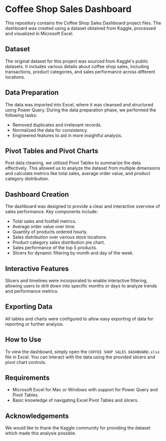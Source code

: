 # Coffee Shop Sales Dashboard

This repository contains the Coffee Shop Sales Dashboard project files. The dashboard was created using a dataset obtained from Kaggle, processed and visualized in Microsoft Excel.

## Dataset
The original dataset for this project was sourced from Kaggle's public datasets. It includes various details about coffee shop sales, including transactions, product categories, and sales performance across different locations.

## Data Preparation
The data was imported into Excel, where it was cleansed and structured using Power Query. During the data preparation phase, we performed the following tasks:
- Removed duplicates and irrelevant records.
- Normalized the data for consistency.
- Engineered features to aid in more insightful analysis.

## Pivot Tables and Pivot Charts
Post data cleaning, we utilized Pivot Tables to summarize the data effectively. This allowed us to analyze the dataset from multiple dimensions and calculate metrics like total sales, average order value, and product category distribution.

## Dashboard Creation
The dashboard was designed to provide a clear and interactive overview of sales performance. Key components include:
- Total sales and footfall metrics.
- Average order value over time.
- Quantity of products ordered hourly.
- Sales distribution over various store locations.
- Product category sales distribution pie chart.
- Sales performance of the top 5 products.
- Slicers for dynamic filtering by month and day of the week.

## Interactive Features
Slicers and timelines were incorporated to enable interactive filtering, allowing users to drill down into specific months or days to analyze trends and performance metrics.

## Exporting Data
All tables and charts were configured to allow easy exporting of data for reporting or further analysis.

## How to Use
To view the dashboard, simply open the `COFFEE SHOP SALES DASHBOARD.xlsx` file in Excel. You can interact with the data using the provided slicers and pivot chart controls.

## Requirements
- Microsoft Excel for Mac or Windows with support for Power Query and Pivot Tables.
- Basic knowledge of navigating Excel Pivot Tables and slicers.

## Acknowledgements
We would like to thank the Kaggle community for providing the dataset which made this analysis possible.
